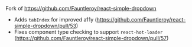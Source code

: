 Fork of https://github.com/Fauntleroy/react-simple-dropdown

* Adds `tabIndex` for improved a11y (https://github.com/Fauntleroy/react-simple-dropdown/pull/53)
* Fixes component type checking to support `react-hot-loader` (https://github.com/Fauntleroy/react-simple-dropdown/pull/57)
